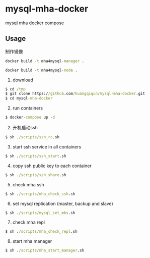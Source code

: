 # mysql-mha-docker
mysql mha docker compose

## Usage

制作镜像
```cmd
docker build -t mha4mysql-manager .
```
```cmd
docker build -t mha4mysql-node .
```

1. download
```cmd
$ cd /tmp
$ git clone https://github.com/huangqiqun/mysql-mha-docker.git
$ cd mysql-mha-docker

```

2. run containers
```cmd
$ docker-compose up -d

```

2. 开机启动ssh

```cmd
$ sh ./scripts/ssh_rc.sh 
```

3. start ssh service in all containers
```cmd
$ sh ./scripts/ssh_start.sh 

```

4. copy ssh public key to each container
```cmd
$ sh ./scripts/ssh_share.sh 

```

5. check mha ssh
```cmd
$ sh ./scripts/mha_check_ssh.sh

```

6. set mysql replication (master, backup and slave)
```cmd
$ sh ./scripts/mysql_set_mbs.sh
```

7. check mha repl
```cmd
$ sh ./scripts/mha_check_repl.sh

```

8. start mha manager
```cmd
$ sh ./scripts/mha_start_manager.sh

```

